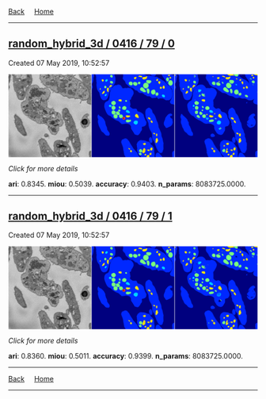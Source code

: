 
[Back](..)&nbsp;&nbsp;&nbsp;&nbsp;&nbsp;[Home](https://leapmanlab.github.io/snapshots)

---

<div class="summary"><a href="0"><h2>random_hybrid_3d / 0416 / 79 / 0</h2></a><p>Created 07 May 2019, 10:52:57
</p><a href="0"><img src="0/media/summary.png" align="center"></a><p>
<i>Click for more details</i>
</p></div>

**ari**: 0.8345. **miou**: 0.5039. **accuracy**: 0.9403. **n_params**: 8083725.0000. 

---

<div class="summary"><a href="1"><h2>random_hybrid_3d / 0416 / 79 / 1</h2></a><p>Created 07 May 2019, 10:52:57
</p><a href="1"><img src="1/media/summary.png" align="center"></a><p>
<i>Click for more details</i>
</p></div>

**ari**: 0.8360. **miou**: 0.5011. **accuracy**: 0.9399. **n_params**: 8083725.0000. 

---

[Back](..)&nbsp;&nbsp;&nbsp;&nbsp;&nbsp;[Home](https://leapmanlab.github.io/snapshots)

---
